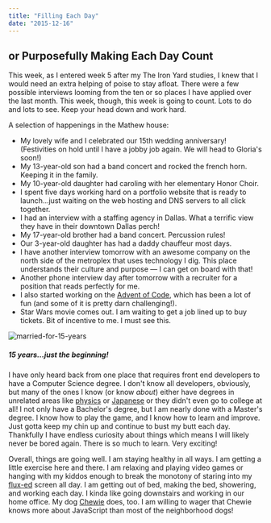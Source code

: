 ```yaml
---
title: "Filling Each Day"
date: "2015-12-16"
---
```


## or Purposefully Making Each Day Count

This week, as I entered week 5 after my The Iron Yard studies, I knew that I would need an extra helping of poise to stay afloat. There were a few possible interviews looming from the ten or so places I have applied over the last month. This week, though, this week is going to count. Lots to do and lots to see. Keep your head down and work hard.

A selection of happenings in the Mathew house:
- My lovely wife and I celebrated our 15th wedding anniversary! (Festivities on hold until I have a jobby job again. We will head to Gloria's soon!)
- My 13-year-old son had a band concert and rocked the french horn. Keeping it in the family.
- My 10-year-old daughter had caroling with her elementary Honor Choir.
- I spent five days working hard on a portfolio website that is ready to launch...just waiting on the web hosting and DNS servers to all click together.
- I had an interview with a staffing agency in Dallas. What a terrific view they have in their downtown Dallas perch!
- My 17-year-old brother had a band concert. Percussion rules!
- Our 3-year-old daughter has had a daddy chauffeur most days.
- I have another interview tomorrow with an awesome company on the north side of the metroplex that uses technology I dig. This place understands their culture and purpose — I can get on board with that!
- Another phone interview day after tomorrow with a recruiter for a position that reads perfectly for me.
- I also started working on the [Advent of Code](http://adventofcode.com/), which has been a lot of fun (and some of it is pretty darn challenging!).
- Star Wars movie comes out. I am waiting to get a job lined up to buy tickets. Bit of incentive to me. I must see this.

![married-for-15-years](http://res.cloudinary.com/drumsensei/image/upload/v1515863767/15-1_bw_nyhmvh.jpg)

##### 15 years...just the beginning!

I have only heard back from one place that requires front end developers to have a Computer Science degree. I don't know all developers, obviously, but many of the ones I know (or know _about_) either have degrees in unrelated areas like [physics](http://nutellahabit.com/) or [Japanese](http://daverupert.com/) or they didn't even go to college at all! I not only have a Bachelor's degree, but I am nearly done with a Master's degree. I know how to play the game, and I know how to learn and improve. Just gotta keep my chin up and continue to bust my butt each day. Thankfully I have endless curiosity about things which means I will likely never be bored again. There is so much to learn. Very exciting!

Overall, things are going well. I am staying healthy in all ways. I am getting a little exercise here and there. I am relaxing and playing video games or hanging with my kiddos enough to break the monotony of staring into my [flux-ed](https://justgetflux.com/) screen all day. I am getting out of bed, making the bed, showering, and working each day. I kinda like going downstairs and working in our home office. My dog [Chewie](http://weheartit.com/entry/group/2933986) does, too. I am willing to wager that Chewie knows more about JavaScript than most of the neighborhood dogs!
